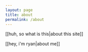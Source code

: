 ```yaml
---
layout: page
title: about
permalink: /about
---
```

[[huh, so what is this|about this site]]

[[hey, i'm ryan|about me]]

